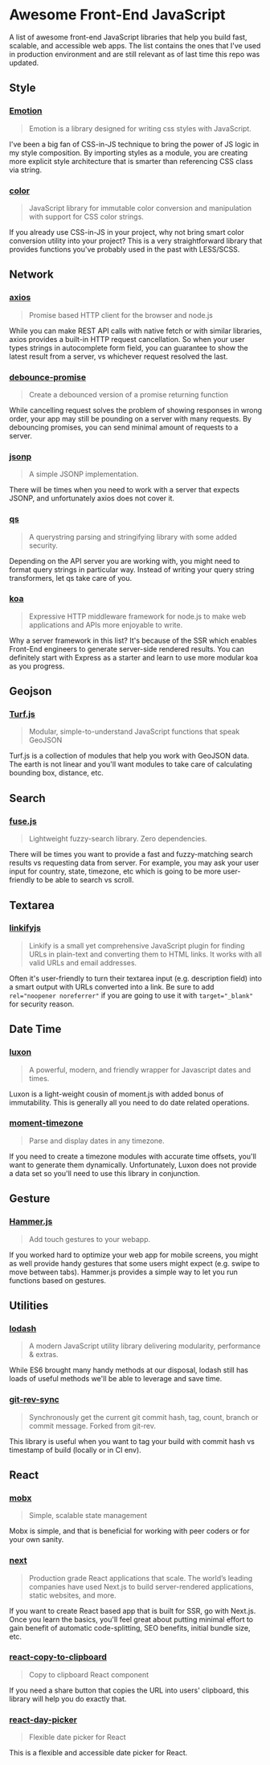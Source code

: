 # Awesome Front-End JavaScript
A list of awesome front-end  JavaScript libraries that help you build fast, scalable, and accessible web apps. The list contains the ones that I've used in production environment and are still relevant as of last time this repo was updated.

## Style

### [Emotion](https://emotion.sh/)

> Emotion is a library designed for writing css styles with JavaScript.

I've been a big fan of CSS-in-JS technique to bring the power of JS logic in my style composition. By importing styles as a module, you are creating more explicit style architecture that is smarter than referencing CSS class via string.

### [color](https://www.npmjs.com/package/color)

> JavaScript library for immutable color conversion and manipulation with support for CSS color strings.

If you already use CSS-in-JS in your project, why not bring smart color conversion utility into your project? This is a very straightforward library that provides functions you've probably used in the past with LESS/SCSS.

## Network

### [axios](https://www.npmjs.com/package/axios)

> Promise based HTTP client for the browser and node.js

While you can make REST API calls with native fetch or with similar libraries, axios provides a built-in HTTP request cancellation. So when your user types strings in autocomplete form field, you can guarantee to show the latest result from a server, vs whichever request resolved the last.

### [debounce-promise](https://www.npmjs.com/package/debounce-promise)

> Create a debounced version of a promise returning function

While cancelling request solves the problem of showing responses in wrong order, your app may still be pounding on a server with many requests. By debouncing promises, you can send minimal amount of requests to a server.

### [jsonp](https://www.npmjs.com/package/jsonp)

> A simple JSONP implementation.

There will be times when you need to work with a server that expects JSONP, and unfortunately axios does not cover it.

### [qs](https://www.npmjs.com/package/qs)

> A querystring parsing and stringifying library with some added security.

Depending on the API server you are working with, you might need to format query strings in particular way. Instead of writing your query string transformers, let qs take care of you.

### [koa](https://www.npmjs.com/package/koa)

> Expressive HTTP middleware framework for node.js to make web applications and APIs more enjoyable to write.

Why a server framework in this list? It's because of the SSR which enables Front-End engineers to generate server-side rendered results. You can definitely start with Express as a starter and learn to use more modular koa as you progress.

## Geojson

### [Turf.js](http://turfjs.org/)

> Modular, simple-to-understand JavaScript functions that speak GeoJSON

Turf.js is a collection of modules that help you work with GeoJSON data. The earth is not linear and you'll want modules to take care of calculating bounding box, distance, etc.

## Search

### [fuse.js](https://fusejs.io/)

> Lightweight fuzzy-search library. Zero dependencies.

There will be times you want to provide a fast and fuzzy-matching search results vs requesting data from server. For example, you may ask your user input for country, state, timezone, etc which is going to be more user-friendly to be able to search vs scroll.

## Textarea

### [linkifyjs](https://www.npmjs.com/package/linkifyjs)

> Linkify is a small yet comprehensive JavaScript plugin for finding URLs in plain-text and converting them to HTML links. It works with all valid URLs and email addresses.

Often it's user-friendly to turn their textarea input (e.g. description field) into a smart output with URLs converted into a link. Be sure to add `rel="noopener noreferrer"` if you are going to use it with `target="_blank"` for security reason.

## Date Time

### [luxon](https://moment.github.io/luxon/)

> A powerful, modern, and friendly wrapper for Javascript dates and times.

Luxon is a light-weight cousin of moment.js with added bonus of immutability. This is generally all you need to do date related operations.

### [moment-timezone](https://momentjs.com/timezone/)

> Parse and display dates in any timezone.

If you need to create a timezone modules with accurate time offsets, you'll want to generate them dynamically. Unfortunately, Luxon does not provide a data set so you'll need to use this library in conjunction.

## Gesture

### [Hammer.js](https://hammerjs.github.io/)

> Add touch gestures to your webapp.

If you worked hard to optimize your web app for mobile screens, you might as well provide handy gestures that some users might expect (e.g. swipe to move between tabs). Hammer.js provides a simple way to let you run functions based on gestures.

## Utilities

### [lodash](https://lodash.com/)

> A modern JavaScript utility library delivering modularity, performance & extras.

While ES6 brought many handy methods at our disposal, lodash still has loads of useful methods we'll be able to leverage and save time.

### [git-rev-sync](https://www.npmjs.com/package/git-rev-sync)

> Synchronously get the current git commit hash, tag, count, branch or commit message. Forked from git-rev.

This library is useful when you want to tag your build with commit hash vs timestamp of build (locally or in CI env).

## React

### [mobx](https://mobx.js.org/)

> Simple, scalable state management

Mobx is simple, and that is beneficial for working with peer coders or for your own sanity.

### [next](https://nextjs.org/)

> Production grade React applications that scale. The world’s leading companies have used Next.js to build server-rendered applications, static websites, and more.

If you want to create React based app that is built for SSR, go with Next.js. Once you learn the basics, you'll feel great about putting minimal effort to gain benefit of automatic code-splitting, SEO benefits, initial bundle size, etc.

### [react-copy-to-clipboard](https://www.npmjs.com/package/react-copy-to-clipboard)

> Copy to clipboard React component

If you need a share button that copies the URL into users' clipboard, this library will help you do exactly that.

### [react-day-picker](https://github.com/gpbl/react-day-picker)

> Flexible date picker for React

This is a flexible and accessible date picker for React.
